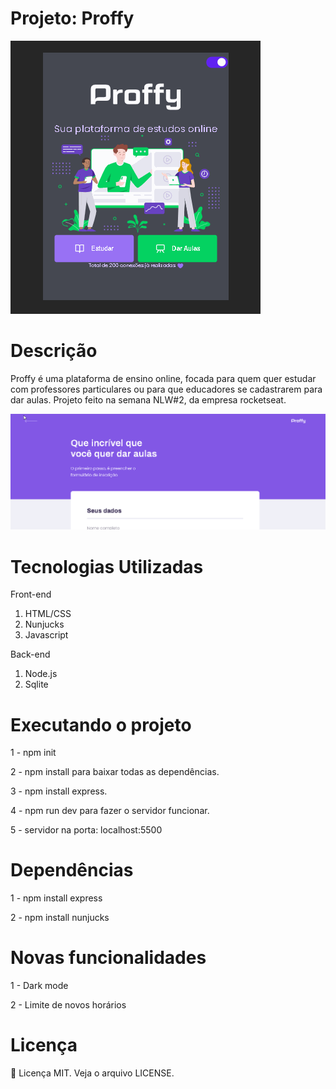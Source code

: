 # Projeto: Proffy

 ![](gifs/darktheme.gif)

# Descrição

Proffy é uma plataforma de ensino online, focada para quem quer estudar com professores particulares ou para que educadores se cadastrarem para dar aulas. Projeto feito na semana NLW#2, da empresa rocketseat.

 ![](gifs/proffy.gif)


# Tecnologias Utilizadas

Front-end

1. HTML/CSS
2. Nunjucks
3. Javascript

Back-end

1. Node.js
2. Sqlite

# Executando o projeto

1 - npm init

2 - npm install para baixar todas as dependências.

3 - npm install express.

4 - npm run dev para fazer o servidor funcionar.

5 - servidor na porta: localhost:5500


# Dependências

1 - npm install express

2 - npm install nunjucks

# Novas funcionalidades

1 - Dark mode

2 - Limite de novos horários

# Licença

:book: Licença MIT. Veja o arquivo LICENSE.